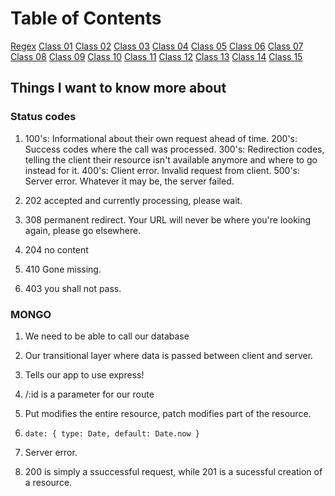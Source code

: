 # Table of Contents

[Regex](regex.md)
[Class 01](class-01.md)
[Class 02](class-02.md)
[Class 03](class-03.md)
[Class 04](class-04.md)
[Class 05](class-05.md)
[Class 06](class-06.md)
[Class 07](class-07.md)
[Class 08](class-08.md)
[Class 09](class-09.md)
[Class 10](class-10.md)
[Class 11](class-11.md)
[Class 12](class-12.md)
[Class 13](class-13.md)
[Class 14](class-14.md)
[Class 15](class-15.md)

## Things I want to know more about

### Status codes

  1. 100's: Informational about their own request ahead of time. 200's: Success codes where the call was processed. 300's: Redirection codes, telling the client their resource isn't available anymore and where to go instead for it. 400's: Client error. Invalid request from client. 500's: Server error. Whatever it may be, the server failed.

  2. 202 accepted and currently processing, please wait.

  3. 308 permanent redirect. Your URL will never be where you're looking again, please go elsewhere.

  4. 204 no content

  5. 410 Gone missing.

  6. 403 you shall not pass.

### MONGO

  1. We need to be able to call our database

  2. Our transitional layer where data is passed between client and server.

  3. Tells our app to use express!

  4. /:id is a parameter for our route

  5. Put modifies the entire resource, patch modifies part of the resource.

  6. `date: { type: Date, default: Date.now }`

  7. Server error.

  8. 200 is simply a ssuccessful request, while 201 is a sucessful creation of a resource.
  